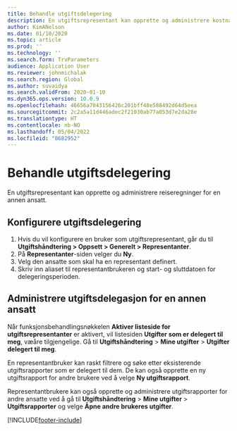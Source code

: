 ```yaml
---
title: Behandle utgiftsdelegering
description: En utgiftsrepresentant kan opprette og administrere kostnadsrapporter for en annen ansatt i organisasjonen.
author: KimANelson
ms.date: 01/10/2020
ms.topic: article
ms.prod: ''
ms.technology: ''
ms.search.form: TrvParameters
audience: Application User
ms.reviewer: johnmichalak
ms.search.region: Global
ms.author: suvaidya
ms.search.validFrom: 2020-01-10
ms.dyn365.ops.version: 10.0.9
ms.openlocfilehash: 46656a7043156426c201bff48e588492d64d5eea
ms.sourcegitcommit: 2c2a5a11d446adec2f21030ab77a053d7e2da28e
ms.translationtype: HT
ms.contentlocale: nb-NO
ms.lasthandoff: 05/04/2022
ms.locfileid: "8682952"
---
```

# <a name="manage-expense-delegation"></a>Behandle utgiftsdelegering

En utgiftsrepresentant kan opprette og administrere reiseregninger for en annen ansatt.

## <a name="configure-expense-delegation"></a>Konfigurere utgiftsdelegering

1. Hvis du vil konfigurere en bruker som utgiftsrepresentant, går du til **Utgiftshåndtering > Oppsett > Generelt > Representanter**.
2. På **Representanter**-siden velger du **Ny**.
3. Velg den ansatte som skal ha en representant definert. 
4. Skriv inn aliaset til representantbrukeren og start- og sluttdatoen for delegeringsperioden.

## <a name="manage-expense-delegation-for-another-employee"></a>Administrere utgiftsdelegasjon for en annen ansatt

Når funksjonsbehandlingsnøkkelen **Aktiver listeside for utgiftsrepresentanter** er aktivert, vil listesiden **Utgifter som er delegert til meg**, væåre tilgjengelige. Gå til **Utgiftshåndtering** > **Mine utgifter** > **Utgifter delegert til meg**.

En representantbruker kan raskt filtrere og søke etter eksisterende utgiftsrapporter som er delegert til dem. De kan også opprette en ny utgiftsrapport for andre brukere ved å velge **Ny utgiftsrapport**.

Representantbrukere kan også opprette og administrere utgiftsrapporter for andre ansatte ved å gå til **Utgiftshåndtering** > **Mine utgifter** > **Utgiftsrapporter** og velge **Åpne andre brukeres utgifter**.


[!INCLUDE[footer-include](../includes/footer-banner.md)]